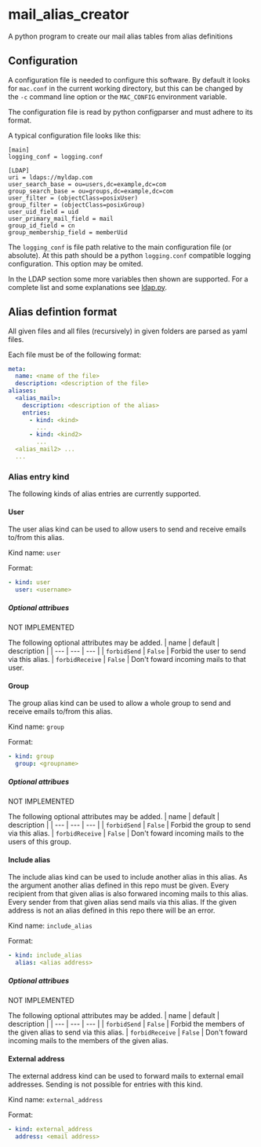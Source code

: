 # mail_alias_creator
A python program to create our mail alias tables from alias definitions

## Configuration
A configuration file is needed to configure this software.
By default it looks for `mac.conf` in the current working directory,
but this can be changed by the `-c` command line option or the `MAC_CONFIG` environment variable.

The configuration file is read by python configparser and must adhere to its format.

A typical configuration file looks like this:

```
[main]
logging_conf = logging.conf

[LDAP]
uri = ldaps://myldap.com
user_search_base = ou=users,dc=example,dc=com
group_search_base = ou=groups,dc=example,dc=com
user_filter = (objectClass=posixUser)
group_filter = (objectClass=posixGroup)
user_uid_field = uid
user_primary_mail_field = mail
group_id_field = cn
group_membership_field = memberUid
```

The `logging_conf` is file path relative to the main configuration file (or absolute). At this path should be a python `logging.conf` compatible logging configuration. This option may be omited.

In the LDAP section some more variables then shown are supported.
For a complete list and some explanations see [ldap.py](mail_alias_creator/ldap.py).

## Alias defintion format
All given files and all files (recursively) in given folders are parsed as yaml files.

Each file must be of the following format:
```yaml
meta:
  name: <name of the file>
  description: <description of the file>
aliases:
  <alias_mail>:
    description: <description of the alias>
    entries:
      - kind: <kind>
        ...
      - kind: <kind2>
        ...
  <alias_mail2> ...
  ...
```

### Alias entry kind
The following kinds of alias entries are currently supported.

#### User
The user alias kind can be used to allow users to send and receive emails to/from this alias.

Kind name: `user`

Format:
```yaml
- kind: user
  user: <username>
```

##### Optional attribues
NOT IMPLEMENTED

The following optional attributes may be added.
| name | default | description |
| ---  | --- | --- |
| `forbidSend` | `False` | Forbid the user to send via this alias.
| `forbidReceive` | `False` | Don't foward incoming mails to that user.

#### Group
The group alias kind can be used to allow a whole group to send and receive emails to/from this alias.

Kind name: `group`

Format:
```yaml
- kind: group
  group: <groupname>
```

##### Optional attribues
NOT IMPLEMENTED

The following optional attributes may be added.
| name | default | description |
| ---  | --- | --- |
| `forbidSend` | `False` | Forbid the group to send via this alias.
| `forbidReceive` | `False` | Don't foward incoming mails to the users of this group.

#### Include alias
The include alias kind can be used to include another alias in this alias.
As the argument another alias  defined in this repo must be given.
Every recipient from that given alias is also forwared incoming mails to this alias.
Every sender from that given alias send mails via this alias.
If the given address is not an alias defined in this repo there will be an error.

Kind name: `include_alias`

Format:
```yaml
- kind: include_alias
  alias: <alias address>
```

##### Optional attribues
NOT IMPLEMENTED

The following optional attributes may be added.
| name | default | description |
| ---  | --- | --- |
| `forbidSend` | `False` | Forbid the members of the given alias to send via this alias.
| `forbidReceive` | `False` | Don't foward incoming mails to the members of the given alias.

#### External address
The external address kind can be used to forward mails to external email addresses.
Sending is not possible for entries with this kind.

Kind name: `external_address`

Format:
```yaml
- kind: external_address
  address: <email address>
```

